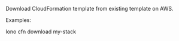Download CloudFormation template from existing template on AWS.

Examples:

  lono cfn download my-stack
